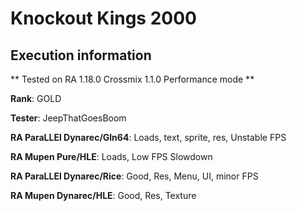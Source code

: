 # Knockout Kings 2000 

## Execution information


** Tested on RA 1.18.0 Crossmix 1.1.0 Performance mode **


**Rank**: GOLD


**Tester**: JeepThatGoesBoom



**RA ParaLLEl Dynarec/Gln64**: Loads, text, sprite, res, Unstable FPS


**RA Mupen Pure/HLE**: Loads, Low FPS Slowdown


**RA ParaLLEl Dynarec/Rice**: Good, Res, Menu, UI, minor FPS


**RA Mupen Dynarec/HLE**: Good, Res, Texture
